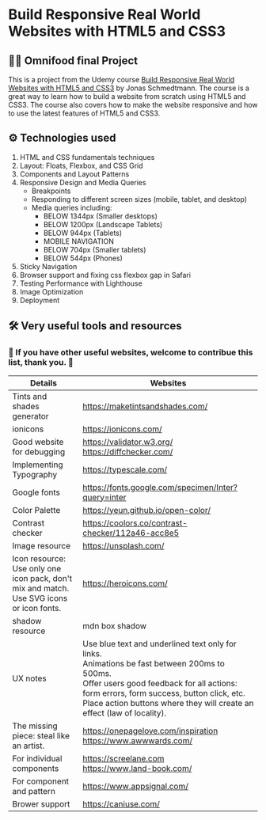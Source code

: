 # Build Responsive Real World Websites with HTML5 and CSS3

## 🥡🍱 Omnifood final Project

This is a project from the Udemy course [Build Responsive Real World Websites with HTML5 and CSS3](https://www.udemy.com/course/design-and-develop-a-killer-website-with-html5-and-css3/) by Jonas Schmedtmann. The course is a great way to learn how to build a website from scratch using HTML5 and CSS3. The course also covers how to make the website responsive and how to use the latest features of HTML5 and CSS3.

## ⚙ Technologies used

1. HTML and CSS fundamentals techniques
2. Layout: Floats, Flexbox, and CSS Grid
3. Components and Layout Patterns
4. Responsive Design and Media Queries
   - Breakpoints
   - Responding to different screen sizes (mobile, tablet, and desktop)
   - Media queries including:
     - BELOW 1344px (Smaller desktops)
     - BELOW 1200px (Landscape Tablets)
     - BELOW 944px (Tablets)
     - MOBILE NAVIGATION
     - BELOW 704px (Smaller tablets)
     - BELOW 544px (Phones)
5. Sticky Navigation
6. Browser support and fixing css flexbox gap in Safari
7. Testing Performance with Lighthouse
8. Image Optimization
9. Deployment

## 🛠 Very useful tools and resources

### 💖 If you have other useful websites, welcome to contribue this list, thank you. 🙌

| Details                                                                                                 | Websites                                                                                                                                                                                                                                                                           |
| ------------------------------------------------------------------------------------------------------- | ---------------------------------------------------------------------------------------------------------------------------------------------------------------------------------------------------------------------------------------------------------------------------------- |
| Tints and shades generator                                                                              | https://maketintsandshades.com/                                                                                                                                                                                                                                                    |
| ionicons                                                                                                | https://ionicons.com/                                                                                                                                                                                                                                                              |
| Good website for debugging                                                                              | https://validator.w3.org/ https://diffchecker.com/                                                                                                                                                                                                                                 |
| Implementing Typography                                                                                 | https://typescale.com/                                                                                                                                                                                                                                                             |
| Google fonts                                                                                            | https://fonts.google.com/specimen/Inter?query=inter                                                                                                                                                                                                                                |
| Color Palette                                                                                           | https://yeun.github.io/open-color/                                                                                                                                                                                                                                                 |
| Contrast checker                                                                                        | https://coolors.co/contrast-checker/112a46-acc8e5                                                                                                                                                                                                                                  |
| Image resource                                                                                          | https://unsplash.com/                                                                                                                                                                                                                                                              |
| Icon resource: <br> Use only one icon pack, don't mix and match. <br> Use SVG icons or icon fonts. <br> | https://heroicons.com/                                                                                                                                                                                                                                                             |
| shadow resource                                                                                         | mdn box shadow                                                                                                                                                                                                                                                                     |
| UX notes                                                                                                | Use blue text and underlined text only for links. <br> Animations be fast between 200ms to 500ms. <br> Offer users good feedback for all actions: form errors, form success, button click, etc. <br> Place action buttons where they will create an effect (law of locality). <br> |
| The missing piece: steal like an artist.                                                                | https://onepagelove.com/inspiration <br> https://www.awwwards.com/ <br>                                                                                                                                                                                                            |
| For individual components                                                                               | https://screelane.com <br> https://www.land-book.com/                                                                                                                                                                                                                              |
| For component and pattern                                                                               | https://www.appsignal.com/                                                                                                                                                                                                                                                         |
| Brower support                                                                                          | https://caniuse.com/                                                                                                                                                                                                                                                               |
